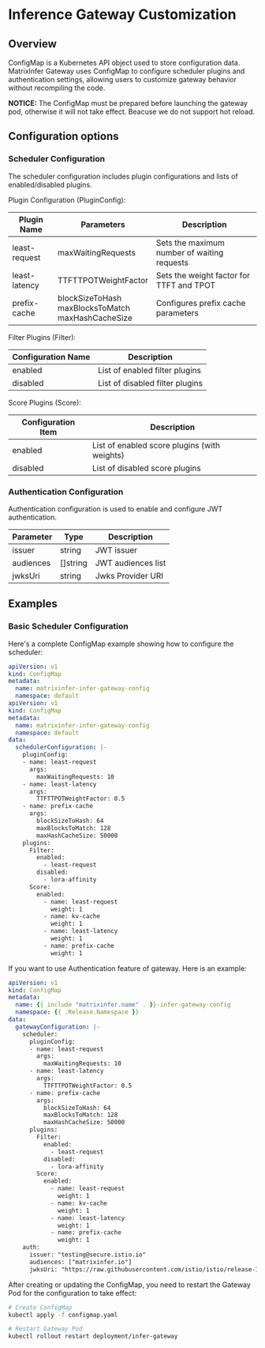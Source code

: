 # Inference Gateway Customization

## Overview

ConfigMap is a Kubernetes API object used to store configuration data. MatrixInfer Gateway uses ConfigMap to configure scheduler plugins and authentication settings, allowing users to customize gateway behavior without recompiling the code.

**NOTICE:** The ConfigMap must be prepared before launching the gateway pod, otherwise it will not take effect. Beacuse we do not support hot reload.

## Configuration options

### Scheduler Configuration

The scheduler configuration includes plugin configurations and lists of enabled/disabled plugins.

Plugin Configuration (PluginConfig):

|Plugin Name|Parameters|Description|
|-|-|-|
|least-request|maxWaitingRequests|Sets the maximum number of waiting requests|
|least-latency|TTFTTPOTWeightFactor|Sets the weight factor for TTFT and TPOT|
|prefix-cache|blockSizeToHash<br>maxBlocksToMatch<br>maxHashCacheSize|Configures prefix cache parameters|

Filter Plugins (Filter):

|Configuration Name|Description|
|-|-|
|enabled|List of enabled filter plugins|
|disabled|List of disabled filter plugins|

Score Plugins (Score):

|Configuration Item|Description|
|-|-|
|enabled|List of enabled score plugins (with weights)|
|disabled|List of disabled score plugins|

### Authentication Configuration

Authentication configuration is used to enable and configure JWT authentication.

|Parameter|Type|Description|
|-|-|-|
|issuer|string|JWT issuer|
|audiences|[]string|JWT audiences list|
|jwksUri|string|Jwks Provider  URI|

<!-- Add routing rules here -->

## Examples

<!-- Add examples here -->
### Basic Scheduler Configuration

Here's a complete ConfigMap example showing how to configure the scheduler:

```yaml
apiVersion: v1
kind: ConfigMap
metadata:
  name: matrixinfer-infer-gateway-config
  namespace: default
apiVersion: v1
kind: ConfigMap
metadata:
  name: matrixinfer-infer-gateway-config
  namespace: default
data:
  schedulerConfiguration: |-
    pluginConfig:
    - name: least-request
      args: 
        maxWaitingRequests: 10
    - name: least-latency
      args:
        TTFTTPOTWeightFactor: 0.5
    - name: prefix-cache
      args:
        blockSizeToHash: 64
        maxBlocksToMatch: 128
        maxHashCacheSize: 50000
    plugins:
      Filter:
        enabled:
          - least-request
        disabled:
          - lora-affinity
      Score:
        enabled:
          - name: least-request
            weight: 1
          - name: kv-cache
            weight: 1
          - name: least-latency
            weight: 1
          - name: prefix-cache
            weight: 1
```

If you want to use Authentication feature of gateway. Here is an example:

```yaml
apiVersion: v1
kind: ConfigMap
metadata:
  name: {{ include "matrixinfer.name" . }}-infer-gateway-config
  namespace: {{ .Release.Namespace }}
data:
  gatewayConfiguration: |-
    scheduler:
      pluginConfig:
      - name: least-request
        args: 
          maxWaitingRequests: 10
      - name: least-latency
        args:
          TTFTTPOTWeightFactor: 0.5
      - name: prefix-cache
        args:
          blockSizeToHash: 64
          maxBlocksToMatch: 128
          maxHashCacheSize: 50000
      plugins:
        Filter:
          enabled:
            - least-request
          disabled:
            - lora-affinity
        Score:
          enabled:
            - name: least-request
              weight: 1
            - name: kv-cache
              weight: 1
            - name: least-latency
              weight: 1
            - name: prefix-cache
              weight: 1
    auth:
      issuer: "testing@secure.istio.io"
      audiences: ["matrixinfer.io"]
      jwksUri: "https://raw.githubusercontent.com/istio/istio/release-1.27/security/tools/jwt/samples/jwks.json"
```

After creating or updating the ConfigMap, you need to restart the Gateway Pod for the configuration to take effect:

```bash
# Create ConfigMap
kubectl apply -f configmap.yaml

# Restart Gateway Pod
kubectl rollout restart deployment/infer-gateway
```
